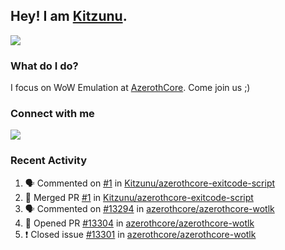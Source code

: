 ## Hey! I am [Kitzunu](https://Github.com/Kitzunu).

<!--<a href="https://github-readme-stats.kitzunu.vercel.app/api?username=Kitzunu&show_icons=true&theme=dark">
  <img align="center" src="https://github-readme-stats.kitzunu.vercel.app/api?username=Kitzunu&show_icons=true&theme=dark" />
</a>-->
<a href="https://github-readme-stats.kitzunu.vercel.app/api?username=Kitzunu&show_icons=true&theme=dark">
  <img align="center" src="https://github-readme-stats.vercel.app/api/top-langs/?username=Kitzunu&layout=compact&theme=dark" />
</a>

### What do I do?

I focus on WoW Emulation at [AzerothCore](https://Github.com/AzerothCore). Come join us ;)

### Connect with me
[![](https://img.shields.io/badge/AzerothCore%20Discord-Connect%20with%20me!-green)](https://discord.com/invite/gkt4y2x)

### Recent Activity

<!--START_SECTION:activity-->
1. 🗣 Commented on [#1](https://github.com/Kitzunu/azerothcore-exitcode-script/issues/1) in [Kitzunu/azerothcore-exitcode-script](https://github.com/Kitzunu/azerothcore-exitcode-script)
2. 🎉 Merged PR [#1](https://github.com/Kitzunu/azerothcore-exitcode-script/pull/1) in [Kitzunu/azerothcore-exitcode-script](https://github.com/Kitzunu/azerothcore-exitcode-script)
3. 🗣 Commented on [#13294](https://github.com/azerothcore/azerothcore-wotlk/issues/13294) in [azerothcore/azerothcore-wotlk](https://github.com/azerothcore/azerothcore-wotlk)
4. 💪 Opened PR [#13304](https://github.com/azerothcore/azerothcore-wotlk/pull/13304) in [azerothcore/azerothcore-wotlk](https://github.com/azerothcore/azerothcore-wotlk)
5. ❗️ Closed issue [#13301](https://github.com/azerothcore/azerothcore-wotlk/issues/13301) in [azerothcore/azerothcore-wotlk](https://github.com/azerothcore/azerothcore-wotlk)
<!--END_SECTION:activity-->
